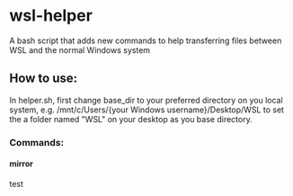 # wsl-helper
A bash script that adds new commands to help transferring files between WSL and the normal Windows system

## How to use:
In helper.sh, first change base_dir to your preferred directory on you local system, e.g. /mnt/c/Users/{your Windows username}/Desktop/WSL to set the a folder named "WSL" on your desktop as you base directory.

### Commands:
#### mirror
test
